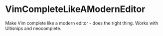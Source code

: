 VimCompleteLikeAModernEditor
============================

Make Vim complete like a modern editor - does the right thing. Works with Ultisnips and neocomplete.
